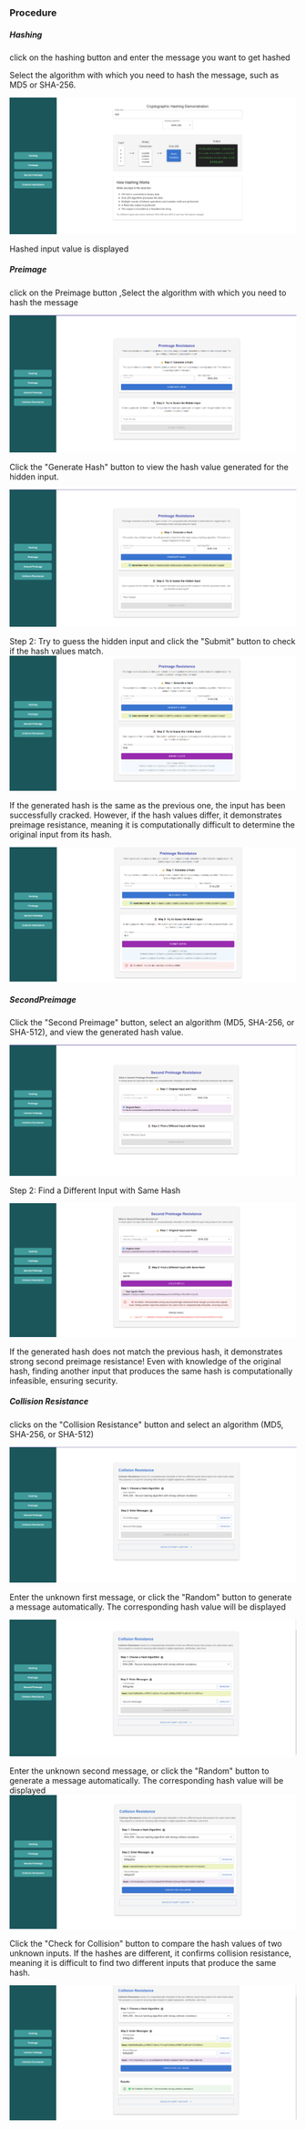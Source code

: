 ### Procedure
<h5>Hashing</h5>
<p> click on the hashing button and enter the message  you want to get hashed </p>

<p>Select the algorithm with which you need to hash the message, such as MD5 or SHA-256. </p>
<img src="./images/step1.png">
<p>Hashed input value is displayed </p>


<h5>Preimage</h5>
<p> click on the Preimage button ,Select the algorithm with which you need to hash the message </p>
<img src="./images/step2.png">
<p>Click the "Generate Hash" button to view the hash value generated for the hidden input. </p>
<img src="./images/step2.1.png">
<p>Step 2: Try to guess the hidden input and click the "Submit" button to check if the hash values match.
<img src="./images/step2.3.png">
<p> If the generated hash is the same as the previous one, the input has been successfully cracked. However, if the hash values differ, it demonstrates preimage resistance, meaning it is computationally difficult to determine the original input from its hash. </p>
<img src="./images/step2.4.png">

<h5>SecondPreimage</h5>
<p> Click the "Second Preimage" button, select an algorithm (MD5, SHA-256, or SHA-512), and view the generated hash value.</p>
<img src="./images/step3.png">

<P> Step 2: Find a Different Input with Same Hash</P>
<img src="./images/step3.1.png">
<p>If the generated hash does not match the previous hash, it demonstrates strong second preimage resistance! Even with knowledge of the original hash, finding another input that produces the same hash is computationally infeasible, ensuring security.</p>




<h5>Collision Resistance</h5>
<p>clicks on the "Collision Resistance" button and select an algorithm (MD5, SHA-256, or SHA-512)</p>
<img src="./images/step4.png">
<p>Enter the unknown first message, or click the "Random" button to generate a message automatically. The corresponding hash value will be displayed </p>
<img src="./images/step4.1.png">
<p>Enter the unknown second message, or click the "Random" button to generate a message automatically. The corresponding hash value will be displayed 
<img src="./images/step4.2.png">
<p>Click the "Check for Collision" button to compare the hash values of two unknown inputs. If the hashes are different, it confirms collision resistance, meaning it is difficult to find two different inputs that produce the same hash. </p>
<img src="./images/step4.3.png">